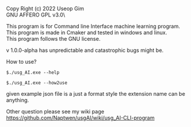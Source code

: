 Copy Right (c) 2022 Useop Gim\
GNU AFFERO GPL v3.0\

This program is for Command line Interface machine learning program.\
This program is made in Cmaker and tested in windows and linux.\
This program follows the GNU license.

v 1.0.0-alpha has unpredictable and catastrophic bugs might be.
 
 How to use?
 ```
 $./usg_AI.exe --help
 ```
 ```
 $./usg_AI.exe --how2use
 ```
given example json file is a just a format style the extension name can be anything.

Other question please see my wiki page https://github.com/Naptwen/usgAI/wiki/usg_AI-CLI-program
